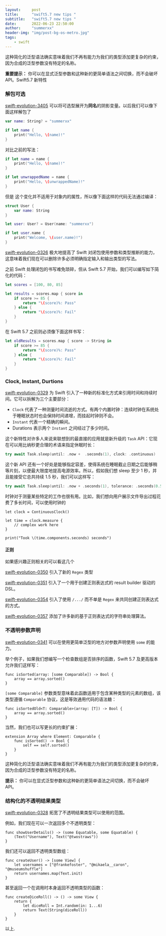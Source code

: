```yaml
---
layout:     post
title:      "swift5.7 new tips "
subtitle:   "swift5.7 new tips "
date:       2022-06-23 22:50:00
author:     "summerxx"
header-img: "img/post-bg-os-metro.jpg"
tags:
    - swift
---
```


这种简化的泛型语法确实意味着我们不再有能力为我们的类型添加更复杂的约束，因为合成的泛型参数没有特定的名称。

**重要提示：** 你可以在显式泛型参数和这种新的更简单语法之间切换，而不会破坏 API。Swift5.7 新特性

### 解包可选

[swift-evolution-3405](https://github.com/apple/swift-evolution/blob/main/proposals/0345-if-let-shorthand.md) 可以将可选型展开为**同名**的阴影变量。以后我们可以像下面这样解包了

```swift
var name: String? = "summerxx"

if let name {
    print("Hello, \(name)!"
}
```

对比之前的写法：

```swift
if let name = name {
    print("Hello, \(name)!"
}

if let unwrappedName = name {
    print("Hello, \(unwrappedName)!"
}        
```

但是 这个变化并不适用于对象内的属性，所以像下面这样的代码无法通过编译：

```swift
struct User {
    var name: String
}

let user: User? = User(name: "summerxx")

if let user.name {
    print("Welcome, \(user.name)!")
}
```

[swift-evolution-0326](https://github.com/apple/swift-evolution/blob/main/proposals/0326-extending-multi-statement-closure-inference.md) 极大地提高了 Swift 对闭包使用参数和类型推断的能力，这意味着我们现在可以删除许多必须明确指定输入和输出类型的写法。

之前 Swift 处理闭包的书写难免琐碎，但从 Swift 5.7 开始，我们可以编写如下简化的代码：

```swift
let scores = [100, 80, 85]

let results = scores.map { score in
    if score >= 85 {
        return "\(score)%: Pass"
    } else {
        return "\(score)%: Fail"
    }
}
```

在 Swift 5.7 之前则必须像下面这样书写：

```swift
let oldResults = scores.map { score -> String in
    if score >= 85 {
        return "\(score)%: Pass"
    } else {
        return "\(score)%: Fail"
    }
}
```

### Clock, Instant, Durtions

[swift-evolution-0329](https://github.com/apple/swift-evolution/blob/main/proposals/0329-clock-instant-duration.md) 为 Swift 引入了一种新的标准化方式来引用时间和持续时间。它可以拆解为三个主要部分：

- `Clock` 代表了一种测量时间流逝的方式。有两个内置时钟：连续时钟在系统处于睡眠状态时也会保持时间递增，而挂起时钟则不会。
- `Instant` 代表一个精确的瞬间。
- Durations 表示两个 `Instant` 之间经过了多少时间。

这个新特性对许多人来说来联想到的最直接的应用就是新升级的 `Task` API：它现在可以用比纳秒更合理的术语来指定休眠时长：

```swift
try await Task.sleep(until: .now +  .seconds(1), clock: .continuous)
```

这个新 API 还有一个好处是能够指定容差，使得系统在睡眠截止日期之后能够稍等片刻，以便最大限度地提高电源效率。所以，假如我们想 sleep 至少 1 秒，并且能接受它总共持续 1.5 秒，我们可以这样写：

```swift
try await Task.sleep(until: .now + .seconds(1), tolerance: .seconds(0.5), clock: .continuous)
```

时钟对于测量某些特定的工作也很有用。比如，我们想向用户展示文件导出过程花费了多长时间，可以使用时钟的

```
let clock = ContinuousClock()

let time = clock.measure {
    // complex work here
}

print("Took \(time.components.seconds) seconds")
```

#### 正则

如果感兴趣正则相关的可以看这几个

[swift-evolution-0350](https://github.com/apple/swift-evolution/blob/main/proposals/0350-regex-type-overview.md) 引入了新的 `Regex` 类型

[swift-evolution-0351](https://github.com/apple/swift-evolution/blob/main/proposals/0351-regex-builder.md) 引入了一个用于创建正则表达式的 result builder 驱动的 DSL。

[swift-evolution-0354](https://github.com/apple/swift-evolution/blob/main/proposals/0354-regex-literals.md) 引入了使用 `/.../` 而不单是 `Regex` 来共同创建正则表达式的方式。

[swift-evolution-0357](https://github.com/apple/swift-evolution/blob/main/proposals/0357-regex-string-processing-algorithms.md) 添加了许多新的基于正则表达式的字符串处理算法。

### 不透明参数声明

[swift-evolution-0341](https://github.com/apple/swift-evolution/blob/main/proposals/0341-opaque-parameters.md) 可以在使用更简单泛型的地方对参数声明使用 `some` 的能力。

举个例子，如果我们想编写一个检查数组是否排序的函数，Swift 5.7 及更高版本允许我们这样写：

```
func isSorted(array: [some Comparable]) -> Bool {
    array == array.sorted()
}
```

`[some Comparable]` 参数类型意味着此函数适用于包含某种类型的元素的数组，该类型遵循 `Comparable` 协议，这是等效通用代码的语法糖：

```
func isSortedOld<T: Comparable>(array: [T]) -> Bool {
    array == array.sorted()
}
```

当然，我们也可以写更长的约束扩展：

```
extension Array where Element: Comparable {
    func isSorted() -> Bool {
        self == self.sorted()
    }
}
```

这种简化的泛型语法确实意味着我们不再有能力为我们的类型添加更复杂的约束，因为合成的泛型参数没有特定的名称。

**提示：** 你可以在显式泛型参数和这种新的更简单语法之间切换，而不会破坏 API。

### 结构化的不透明结果类型

[swift-evolution-0328](https://github.com/apple/swift-evolution/blob/main/proposals/0328-structural-opaque-result-types.md)  拓宽了不透明结果类型可以使用的范围。

例如，我们现在可以一次返回多个不透明类型：

```
func showUserDetails() -> (some Equatable, some Equatable) {
    (Text("Username"), Text("@twostraws"))
}
```

我们还可以返回不透明类型数组：

```
func createUser() -> [some View] {
    let usernames = ["@frankefoster", "@mikaela__caron", "@museumshuffle"]
    return usernames.map(Text.init)
}
```

甚至返回一个在调用时本身返回不透明类型的函数：

```
func createDiceRoll() -> () -> some View {
    return {
        let diceRoll = Int.random(in: 1...6)
        return Text(String(diceRoll))
    }
}
```

以上.
